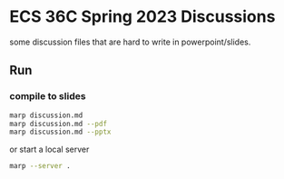 # ECS 36C Spring 2023 Discussions

some discussion files that are hard to write in powerpoint/slides.

## Run

### compile to slides

```sh
marp discussion.md
marp discussion.md --pdf
marp discussion.md --pptx
```

or start a local server

```sh
marp --server .
```